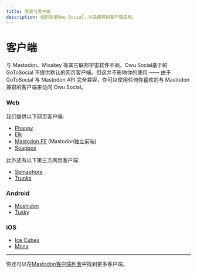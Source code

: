```yaml
---
title: 登录与客户端
description: 如何登录Owu Social，以及推荐的客户端应用。
---
```


# 客户端

与 Mastodon、Misskey 等其它联邦宇宙软件不同，Owu Social基于的 GoToSocial 不提供默认的网页客户端。但这并不影响你的使用 —— 由于 GoToSocial 与 Mastodon API 完全兼容，你可以使用任何你喜欢的与 Mastodon 兼容的客户端来访问 Owu Social。

### Web

我们提供以下网页客户端:

- [Phanpy](https://phanpy.owu.one) <Badge text="推荐" type="info" />
- [Elk](https://elk.owu.one)
- [Mastodon FE](https://masto-fe.owu.one) (Mastodon独立前端)
- [Soapbox](https://soapbox.owu.one)

此外还有以下第三方网页客户端:
- [Semaphore](https://semaphore.social/)
- [Trunks](https://trunks.social/)


### Android

- [Moshidon](https://github.com/LucasGGamerM/moshidon/releases/latest) <Badge text="推荐" type="info" />
- [Tusky](https://tusky.app/)

### iOS

- [Ice Cubes](https://apps.apple.com/app/ice-cubes-for-mastodon/id6444915884) <Badge text="免费" type="info" />
- [Mona](https://apps.apple.com/app/id1659154653) <Badge text="收费" type="info" />

---

你还可以在[Mastodon客户端列表](https://joinmastodon.org/apps)中找到更多客户端。
